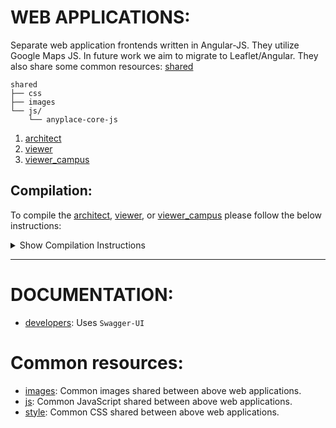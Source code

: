 # WEB APPLICATIONS:
Separate web application frontends written in Angular-JS.
They utilize Google Maps JS. In future work we aim to migrate to Leaflet/Angular.
They also share some common resources: [shared](./shared/)
```
shared
├── css
├── images
└── js/
    └── anyplace-core-js
```

1. [architect](./anyplace_architect)
2. [viewer](./anyplace_viewer)
3. [viewer_campus](./anyplace_viewer_campus)

##  Compilation:
To compile the
[architect](./anyplace_architect), [viewer](./anyplace_viewer), or  [viewer_campus](./anyplace_viewer_campus)
please follow the below instructions:

<details>
<summary>
Show Compilation Instructions
</summary>
1. `cd` to the relevant web app directory

2. Install [Bower](http://bower.io/) dependencies:
```
bower install
```

3. Install [Grunt](http://gruntjs.com/) tasks (requires [npm](https://www.npmjs.com/)):

```
# For Unix:
npm install
# For Windows:
npm install -g grunt-cli
```
4. Build the web app:

4.1 Development Version:
```
# grunt will keep 'watching' for resource updates (js/css/images)
grunt
```
4.1 Deployment version:
```
grunt deploy
```
For windows: use `grunt.cmd`


### The built files will be in the *build* folder with the following structure:
```
    <web-app>
    ├── build
    │   ├── css
    │   │   └── anyplace.min.css  # Concatenated and minified CSS
    │   ├── images
    │   │   └── ...               # Optimized images
    │   └── js
    │       └── anyplace.min.js   # Concatenated and minified JS files
    ├── bower_components
    │   └── ...                   # Bower dependencies
    └── index.html
```

#### Older notes on deploying the HTML:
Once the *build* folder is ready, we need to access the index.html file through the http protocol.
An easy way to do that is to start a Python [SimpleHTTPServer](https://docs.python.org/2/library/simplehttpserver.html) in the directory were the index.html is located.

```
python -m SimpleHTTPServer 9000
```

Then hit *http://localhost:9000/* in your browser to launch AnyplaceArchitect.

(The index.html file cannot be simply opened through the file system because the browser will throw security errors.)

**The port number is important**.
For security purposes, AnyplaceServer accepts Cross-Origin requests from *localhost* only on ports 3030, 8080 and 9000.

</details>

---

# DOCUMENTATION:
- [developers](./developers): Uses `Swagger-UI`

# Common resources:
- [images](./images): Common images shared between above web applications.
- [js](./js): Common JavaScript shared between above web applications.
- [style](./style): Common CSS shared between above web applications.
